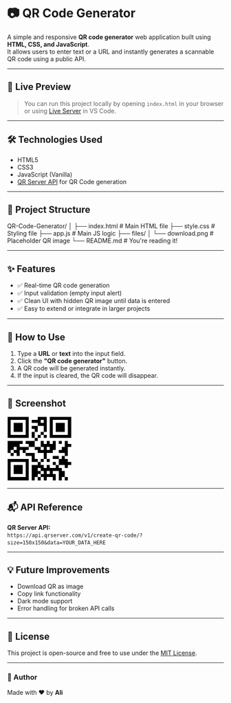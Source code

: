 # 📷 QR Code Generator

A simple and responsive **QR code generator** web application built using **HTML, CSS, and JavaScript**.  
It allows users to enter text or a URL and instantly generates a scannable QR code using a public API.

---

## 🚀 Live Preview

> You can run this project locally by opening `index.html` in your browser or using [Live Server](https://marketplace.visualstudio.com/items?itemName=ritwickdey.LiveServer) in VS Code.

---

## 🛠 Technologies Used

- HTML5
- CSS3
- JavaScript (Vanilla)
- [QR Server API](https://goqr.me/api/) for QR Code generation

---

## 📂 Project Structure

QR-Code-Generator/
│
├── index.html # Main HTML file
├── style.css # Styling file
├── app.js # Main JS logic
├── files/
│ └── download.png # Placeholder QR image
└── README.md # You're reading it!

---

## ✨ Features

- ✅ Real-time QR code generation
- ✅ Input validation (empty input alert)
- ✅ Clean UI with hidden QR image until data is entered
- ✅ Easy to extend or integrate in larger projects

---

## 🧪 How to Use

1. Type a **URL** or **text** into the input field.
2. Click the **"QR code generator"** button.
3. A QR code will be generated instantly.
4. If the input is cleared, the QR code will disappear.

---

## 📸 Screenshot

![QR Generator Screenshot](files/download.png)

---

## 📬 API Reference

**QR Server API:**  
`https://api.qrserver.com/v1/create-qr-code/?size=150x150&data=YOUR_DATA_HERE`

---

## 💡 Future Improvements

- Download QR as image
- Copy link functionality
- Dark mode support
- Error handling for broken API calls

---

## 📄 License

This project is open-source and free to use under the [MIT License](LICENSE).

---

### 👤 Author

Made with ❤️ by **Ali**




